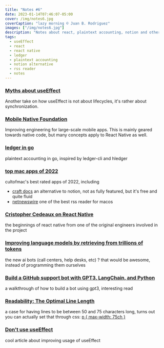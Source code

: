 ```yaml
---
title: "Notes #6"
date: 2023-01-14T07:46:07-05:00
cover: /img/notes6.jpg
coverCaption: "lazy morning © Juan B. Rodriguez"
images: ["/img/notes6.jpg"]
description: "Notes about react, plaintext accounting, notion and others"
tags:
  - useEffect
  - react
  - react native
  - ledger
  - plaintext accounting
  - notion alternative
  - rss reader
  - notes
---
```


### [Myths about useEffect](https://epicreact.dev/myths-about-useeffect/)

Another take on how useEffect is not about lifecycles, it's rather about synchronization.

### [Mobile Native Foundation](https://mobilenativefoundation.org)

Improving engineering for large-scale mobile apps. This is mainly geared towards native code, but many concepts apply to React Native as well.

### [ledger in go](https://github.com/howeyc/ledger)

plaintext accounting in go, inspired by ledger-cli and hledger

### [top mac apps of 2022](https://www.cultofmac.com/801900/looking-back-on-our-top-apps-of-2022/)

cultofmac's best rated apps of 2022, including

- [craft docs](https://www.craft.do)
  an alternative to notion, not as fully featured, but it's free and quite fluid
- [netnewswire](https://ranchero.com/netnewswire/)
  one of the best rss reader for macos

### [Cristopher Cedeaux on React Native](https://youtu.be/_cBqGenDCks?t=1497)

the beginnings of react native from one of the original engineers involved in the project

### [Improving language models by retrieving from trillions of tokens](https://www.deepmind.com/publications/improving-language-models-by-retrieving-from-trillions-of-tokens)

the new ai bots (call centers, help desks, etc) ? that would be awesome, instead of programming them ourselves

### [Build a GitHub support bot with GPT3, LangChain, and Python](https://dagster.io/blog/chatgpt-langchain)

a walkthrough of how to build a bot using gpt3, interesting read

### [Readability: The Optimal Line Length](https://baymard.com/blog/line-length-readability)

a case for having lines to be between 50 and 75 characters long, turns out you can actually set that through css: [p { max-width: 75ch }](https://twitter.com/midudev/status/1613273110559526912)

### [Don't use useEffect](https://dev.to/rem0nfawzi/dont-use-useeffect-3ca8)

cool article about improving usage of useEffect
